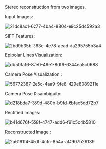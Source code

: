 Stereo reconstruction from two images.

Input Images:

![21dc8ac1-6277-4ba4-8804-e9c25d4592a3](https://github.com/mohitydv09/stereo-reconstruction-using-SIFT-features/assets/101336175/8f811350-b5a3-4a75-bbe1-4e81805d668d)

SIFT Features:

![2bd9b35b-363e-4e78-aead-da295755b3a4](https://github.com/mohitydv09/stereo-reconstruction-using-SIFT-features/assets/101336175/07afbda3-3d0a-4547-98f0-d1ec12a46ea1)

Epipolar Lines Visualization:

![db50faf6-87e0-49e1-8df9-6344ea5c0688](https://github.com/mohitydv09/stereo-reconstruction-using-SIFT-features/assets/101336175/d21a6852-0db3-43f5-a10f-2bf1bd3ad6c5)

Camera Pose Visualization :

![56772387-2e5c-4aa9-9fe8-429e8089211e](https://github.com/mohitydv09/stereo-reconstruction-using-SIFT-features/assets/101336175/0a92e7eb-6b0f-473f-b293-860a066d5ef4)

Camera Pose Disambiguity:

![d218bda7-359d-480b-b9fd-6bfac5dd72b7](https://github.com/mohitydv09/stereo-reconstruction-using-SIFT-features/assets/101336175/81eebbe9-d827-4b3b-9ce2-587ec2bf10ce)

Rectified Images:

![b41d676f-558f-4747-add6-f91c5c4b5810](https://github.com/mohitydv09/stereo-reconstruction-using-SIFT-features/assets/101336175/10cc974d-6946-45ca-aab4-ec7326c9a5c3)

Reconstructed Image :

![2a6191f4-45df-4cfc-854a-af4907b29139](https://github.com/mohitydv09/stereo-reconstruction-using-SIFT-features/assets/101336175/41b67a6c-2cd6-42e7-8758-388ece4675d8)

